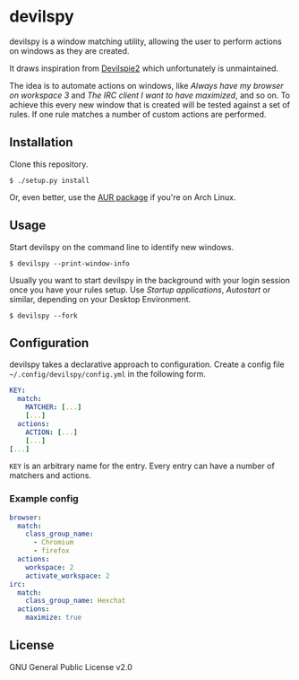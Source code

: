 # devilspy

devilspy is a window matching utility, allowing the user to perform
actions on windows as they are created.

It draws inspiration from [Devilspie2](https://www.nongnu.org/devilspie2/) which
unfortunately is unmaintained.

The idea is to automate actions on windows, like *Always have my browser on
workspace 3* and *The IRC client I want to have maximized*, and so on. To
achieve this every new window that is created will be tested against a set of
rules. If one rule matches a number of custom actions are performed.

## Installation

Clone this repository.

```
$ ./setup.py install
```

Or, even better, use the [AUR package](TODO) if you're on Arch Linux.

## Usage

Start devilspy on the command line to identify new windows.

```
$ devilspy --print-window-info
```

Usually you want to start devilspy in the background with your login session
once you have your rules setup. Use *Startup applications*, *Autostart* or
similar, depending on your Desktop Environment.

```
$ devilspy --fork
```

## Configuration

devilspy takes a declarative approach to configuration. Create a config file
`~/.config/devilspy/config.yml` in the following form.

```yaml
KEY:
  match:
    MATCHER: [...]
    [...]
  actions:
    ACTION: [...]
    [...]
[...]
```

`KEY` is an arbitrary name for the entry. Every entry can have a number of
matchers and actions.

### Example config

```yaml
browser:
  match:
    class_group_name:
      - Chromium
      - firefox
  actions:
    workspace: 2
    activate_workspace: 2
irc:
  match:
    class_group_name: Hexchat
  actions:
    maximize: true
```

## License

GNU General Public License v2.0
